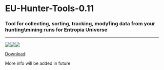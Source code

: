 # EU-Hunter-Tools-0.11
### Tool for collecting, sorting, tracking, modyfing data from your hunting\mining runs for Entropia Universe
____
![](https://img.shields.io/badge/version-v0.11.0-blue)![](https://img.shields.io/github/downloads/EUHunterTools/EU-Hunter-Tools-0.11/total)![](https://img.shields.io/badge/platform-windows-lightgrey)

[Download](https://github.com/EUHunterTools/EU-Hunter-Tools-0.11/archive/refs/heads/main.zip)

More info will be added in future

